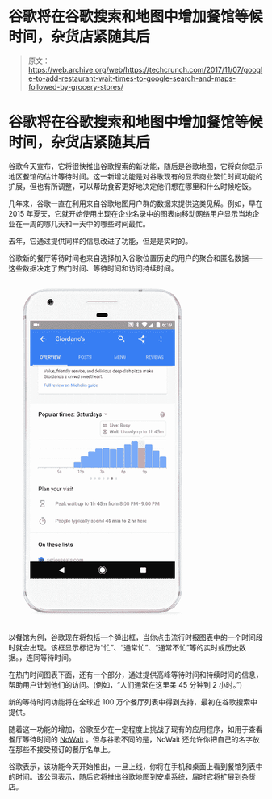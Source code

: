 # 谷歌将在谷歌搜索和地图中增加餐馆等候时间，杂货店紧随其后 

> 原文：<https://web.archive.org/web/https://techcrunch.com/2017/11/07/google-to-add-restaurant-wait-times-to-google-search-and-maps-followed-by-grocery-stores/>

# 谷歌将在谷歌搜索和地图中增加餐馆等候时间，杂货店紧随其后

谷歌今天宣布，它将很快推出谷歌搜索的新功能，随后是谷歌地图，它将向你显示地区餐馆的估计等待时间。这一新增功能是对谷歌现有的显示商业繁忙时间功能的扩展，但也有所调整，可以帮助食客更好地决定他们想在哪里和什么时候吃饭。

几年来，谷歌一直在利用来自谷歌地图用户群的数据来提供这类见解。例如，早在 2015 年夏天，它就开始使用出现在企业名录中的图表向移动网络用户显示当地企业在一周的哪几天和一天中的哪些时间最忙。

去年，它通过提供同样的信息改进了功能，但是是实时的。

谷歌新的餐厅等待时间也来自选择加入谷歌位置历史的用户的聚合和匿名数据——这些数据决定了热门时间、等待时间和访问持续时间。

![](img/dd308dca0460492975a62f9ff8acee00.png)

以餐馆为例，谷歌现在将包括一个弹出框，当你点击流行时报图表中的一个时间段时就会出现。该框显示标记为“忙”、“通常忙”、“通常不忙”等的实时或历史数据。，连同等待时间。

在热门时间图表下面，还有一个部分，通过提供高峰等待时间和持续时间的信息，帮助用户计划他们的访问。(例如，“人们通常在这里呆 45 分钟到 2 小时。”)

新的等待时间功能将在全球近 100 万个餐厅列表中得到支持，最初在谷歌搜索中提供。

随着这一功能的增加，谷歌至少在一定程度上挑战了现有的应用程序，如用于查看餐厅等待时间的 [NoWait](https://web.archive.org/web/20221206122216/https://play.google.com/store/apps/details?id=com.nowaitapp.consumer&hl=en) 。但与谷歌不同的是，NoWait 还允许你把自己的名字放在那些不接受预订的餐厅名单上。

谷歌表示，该功能今天开始推出，一旦上线，你将在手机和桌面上看到餐馆列表中的时间。该公司表示，随后它将推出谷歌地图到安卓系统，届时它将扩展到杂货店。
